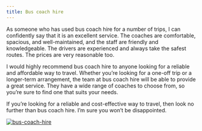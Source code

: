 ```yaml
---
title: Bus coach hire
---
```


As someone who has used bus coach hire for a number of trips, I can confidently say that it is an excellent service. The coaches are comfortable, spacious, and well-maintained, and the staff are friendly and knowledgeable. The drivers are experienced and always take the safest routes. The prices are very reasonable too.

I would highly recommend bus coach hire to anyone looking for a reliable and affordable way to travel. Whether you’re looking for a one-off trip or a longer-term arrangement, the team at bus coach hire will be able to provide a great service. They have a wide range of coaches to choose from, so you’re sure to find one that suits your needs.

If you’re looking for a reliable and cost-effective way to travel, then look no further than bus coach hire. I’m sure you won’t be disappointed.

[![bus-coach-hire](<https://dabuttonfactory.com/button.png?t=CHECK+SERVICE&f=Noto+Sans-Bold&ts=26&tc=fff&hp=45&vp=20&c=11&bgt=unicolored&bgc=4bd42f>)](<https://www.bark.com/?a_aid=5d2d0e83cdc39>)